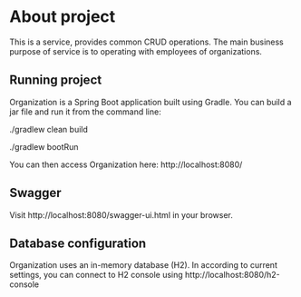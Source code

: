 # About project

This is a service, provides common CRUD operations.
The main business purpose of service is to operating with employees of organizations.

## Running project

Organization is a Spring Boot application built using Gradle. You can build a jar file and run it from the command line:

./gradlew clean build

./gradlew bootRun

You can then access Organization here: http://localhost:8080/

## Swagger

Visit http://localhost:8080/swagger-ui.html in your browser.

## Database configuration

Organization uses an in-memory database (H2).
In according to current settings, you can connect to H2 console using http://localhost:8080/h2-console